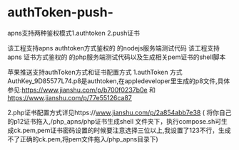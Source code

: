 # authToken-push-
apns支持两种鉴权模式1.authtoken 2.push证书

该工程支持apns authtoken方式鉴权的 的nodejs服务端测试代码
该工程支持apns 证书方式鉴权的 的php服务端测试代码以及生成相关pem证书的shell脚本


苹果推送支持authToken方式和证书配置方式 1.authToken 方式AuthKey_9D85577L74.p8是authtoken,在appledeveloper里生成的p8文件,具体参见:https://www.jianshu.com/p/b700f0237b0e 和 https://www.jianshu.com/p/77e55126ca87

2.php证书配置方式详见https://www.jianshu.com/p/2a854abb7e38 ( 将你自己的p12证书拖入,/php_apns/php证书生成shell 文件夹下，执行compose.sh可生成ck.pem,pem证书密码设置的时候要注意选择三位以上,我设置了123不行，生成不了正确的ck.pem,将pem文件拖入/php_apns目录下)
